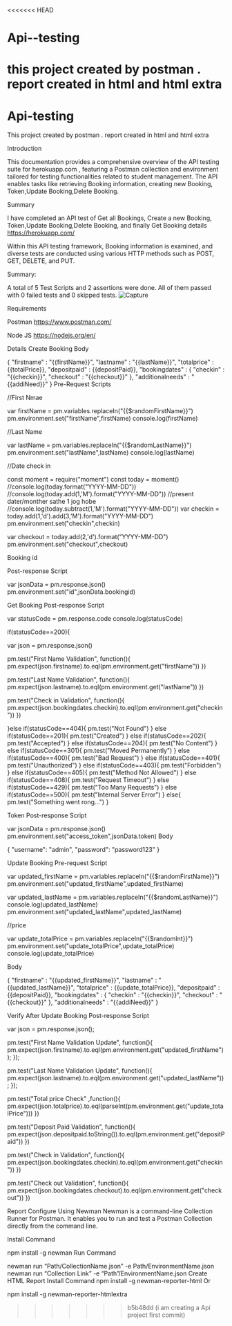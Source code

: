 <<<<<<< HEAD
# Api--testing
this project created by postman . report created in html and html extra 
=======
# Api-testing
This project created by postman . report created in html and html extra



Introduction


This documentation provides a comprehensive overview of the API testing suite for herokuapp.com , featuring a Postman collection and environment tailored for testing functionalities related to student management. The API enables tasks like retrieving Booking information, creating new Booking, Token,Update Booking,Delete Booking.

Summary


I have completed an API test of Get all Bookings, Create a new Booking, Token,Update Booking,Delete Booking, and finally Get Booking details https://herokuapp.com/

Within this API testing framework, Booking information is examined, and diverse tests are conducted using various HTTP methods such as POST, GET, DELETE, and PUT.

Summary:


A total of 5 Test Scripts and 2 assertions were done. All of them passed with 0 failed tests and 0 skipped tests.
![Capture](https://github.com/user-attachments/assets/445d1672-b93a-4fa4-bf46-9067148f526e)

Requirements



Postman https://www.postman.com/

Node JS https://nodejs.org/en/

Details
Create Booking
Body

{
	"firstname" : "{{firstName}}",
	"lastname" : "{{lastName}}",
	"totalprice" : {{totalPrice}},
	"depositpaid" : {{depositPaid}},
	"bookingdates" : {
    	"checkin" : "{{checkin}}",
    	"checkout" : "{{checkout}}"
	},
	"additionalneeds" : "{{addiNeed}}"
}
Pre-Request Scripts

//First Nmae

var firstName = pm.variables.replaceIn("{{$randomFirstName}}")
pm.environment.set("firstName",firstName)
console.log(firstName)

//Last Name

var lastName = pm.variables.replaceIn("{{$randomLastName}}")
pm.environment.set("lastName",lastName)
console.log(lastName)

//Date check in

const moment = require("moment")
const today = moment()
//console.log(today.format("YYYY-MM-DD"))
//console.log(today.add(1,'M').format("YYYY-MM-DD")) //present dater/monther sathe 1 jog hobe
//console.log(today.subtract(1,'M').format("YYYY-MM-DD"))
var checkin = today.add(1,'d').add(3,'M').format("YYYY-MM-DD")
pm.environment.set("checkin",checkin)

var checkout = today.add(2,'d').format("YYYY-MM-DD")
pm.environment.set("checkout",checkout)


Booking id

Post-response Script

var jsonData = pm.response.json()
pm.environment.set("id",jsonData.bookingid)


Get Booking
Post-response Script

var statusCode = pm.response.code
console.log(statusCode)

if(statusCode==200){
   
var json = pm.response.json()

pm.test("First Name Validation", function(){
    pm.expect(json.firstname).to.eql(pm.environment.get("firstName"))
})

pm.test("Last Name Validation", function(){
    pm.expect(json.lastname).to.eql(pm.environment.get("lastName"))
})

pm.test("Check in Validation", function(){
    pm.expect(json.bookingdates.checkin).to.eql(pm.environment.get("checkin"))
})

}else if(statusCode==404){
 pm.test("Not Found")
}
else if(statusCode==201){
 pm.test("Created")
}
else if(statusCode==202){
 pm.test("Accepted")
}
else if(statusCode==204){
 pm.test("No Content")
}
else if(statusCode==301){
 pm.test("Moved Permanently")
}
 else if(statusCode==400){
 pm.test("Bad Request")
}
 else if(statusCode==401){
 pm.test("Unauthorized")
}
else if(statusCode==403){
 pm.test("Forbidden")
}
else if(statusCode==405){
 pm.test("Method Not Allowed")
}
else if(statusCode==408){
 pm.test("Request Timeout")
}
else if(statusCode==429){
 pm.test("Too Many Requests")
}
else if(statusCode==500){
 pm.test("Internal Server Error")
}
else{
  pm.test("Something went rong...")
}

Token
Post-response Script

var jsonData = pm.response.json()
pm.environment.set("access_token",jsonData.token)
Body

{
	"username": "admin",
	"password": "password123"
}

Update Booking
Pre-request Script

var updated_firstName = pm.variables.replaceIn("{{$randomFirstName}}")
pm.environment.set("updated_firstName",updated_firstName)

var updated_lastName = pm.variables.replaceIn("{{$randomLastName}}")
console.log(updated_lastName)
pm.environment.set("updated_lastName",updated_lastName)

//price

var update_totalPrice = pm.variables.replaceIn("{{$randomInt}}")
pm.environment.set("update_totalPrice",update_totalPrice)
console.log(update_totalPrice)

Body

{
	"firstname" : "{{updated_firstName}}",
	"lastname" : "{{updated_lastName}}",
	"totalprice" : {{update_totalPrice}},
	"depositpaid" : {{depositPaid}},
	"bookingdates" : {
    	"checkin" : "{{checkin}}",
    	"checkout" : "{{checkout}}"
	},
	"additionalneeds" : "{{addiNeed}}"
}

Verify After Update Booking
Post-response Script

var json = pm.response.json();

pm.test("First Name Validation Update", function(){
    pm.expect(json.firstname).to.eql(pm.environment.get("updated_firstName"));
});

pm.test("Last Name Validation Update", function(){
    pm.expect(json.lastname).to.eql(pm.environment.get("updated_lastName"));
});

pm.test("Total price Check" ,function(){
    pm.expect(json.totalprice).to.eql(parseInt(pm.environment.get("update_totalPrice")))
})

pm.test("Deposit Paid Validation", function(){
    pm.expect(json.depositpaid.toString()).to.eql(pm.environment.get("depositPaid"))
})

pm.test("Check in Validation", function(){
    pm.expect(json.bookingdates.checkin).to.eql(pm.environment.get("checkin"))
})

pm.test("Check out Validation", function(){
    pm.expect(json.bookingdates.checkout).to.eql(pm.environment.get("checkout"))
})

Report Configure
Using Newman Newman is a command-line Collection Runner for Postman. It enables you to run and test a Postman Collection directly from the command line.

Install Command

npm install -g newman
Run Command

newman run “Path/CollectionName.json” -e Path/EnvironmentName.json
newman run “Collection Link” -e “Path”/EnvironmentName.json
Create HTML Report
Install Command
npm install -g newman-reporter-html
Or

npm install -g newman-reporter-htmlextra


>>>>>>> b5b48dd (i am creating a Api project first commit)
